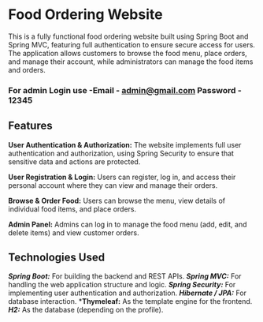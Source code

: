 # Food Ordering Website
This is a fully functional food ordering website built using Spring Boot and Spring MVC, featuring full authentication to ensure secure access for users. The application allows customers to browse the food menu, place orders, and manage their account, while administrators can manage the food items and orders.

### For admin Login use -Email - admin@gmail.com  Password - 12345

## Features
**User Authentication & Authorization:**
The website implements full user authentication and authorization, using Spring Security to ensure that sensitive data and actions are protected.

**User Registration & Login:**
Users can register, log in, and access their personal account where they can view and manage their orders.

**Browse & Order Food:**
Users can browse the menu, view details of individual food items, and place orders.

**Admin Panel:**
Admins can log in to manage the food menu (add, edit, and delete items) and view customer orders.

## Technologies Used
***Spring Boot:*** For building the backend and REST APIs.
***Spring MVC:*** For handling the web application structure and logic.
***Spring Security:*** For implementing user authentication and authorization.
***Hibernate / JPA:*** For database interaction.
***Thymeleaf:** As the template engine for the frontend.
 ***H2:*** As the database (depending on the profile).
